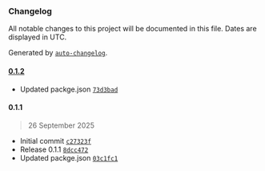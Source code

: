 ### Changelog

All notable changes to this project will be documented in this file. Dates are displayed in UTC.

Generated by [`auto-changelog`](https://github.com/CookPete/auto-changelog).

#### [0.1.2](https://github.com/geocapture/n8n-nodes-geocapture/compare/0.1.1...0.1.2)

- Updated packge.json [`73d3bad`](https://github.com/geocapture/n8n-nodes-geocapture/commit/73d3bad4c6de19b6c8bb23b517ebfbe7df0e7f48)

#### 0.1.1

> 26 September 2025

- Initial commit [`c27323f`](https://github.com/geocapture/n8n-nodes-geocapture/commit/c27323f765e7d281fd742a82ba3a277b211f826a)
- Release 0.1.1 [`8dcc472`](https://github.com/geocapture/n8n-nodes-geocapture/commit/8dcc472f9220ae7e874517786a7ca3b062fb6398)
- Updated packge.json [`03c1fc1`](https://github.com/geocapture/n8n-nodes-geocapture/commit/03c1fc1d4ec4b55c754b2525c2ed59adc6abbbc9)
